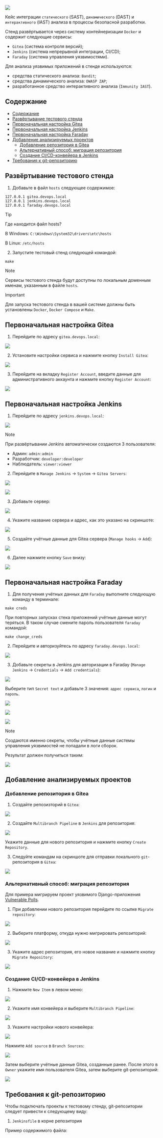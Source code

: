 <img src="assets/preview.jpg">

Кейс интеграции `статического` (SAST), `динамического` (DAST) и `интерактивного` (IAST) анализа в процессы безопасной разработки.

Стенд развёртывается через систему контейнеризации `Docker` и содержит следующие сервисы:

- `Gitea` (система контроля версий);
- `Jenkins` (система непрерывной интеграции, CI/CD);
- `Faraday` (система управления уязвимостями).

Для анализа уязвимых приложений в стенде используются:

- средства статического анализа: `Bandit`;
- средства динамического анализа: `OWASP ZAP`;
- разработанное средство интерактивного анализа (`Immunity IAST`).

## Содержание

<!-- TOC -->
  * [Содержание](#содержание)
  * [Развёртывание тестового стенда](#развёртывание-тестового-стенда)
  * [Первоначальная настройка Gitea](#первоначальная-настройка-gitea)
  * [Первоначальная настройка Jenkins](#первоначальная-настройка-jenkins)
  * [Первоначальная настройка Faraday](#первоначальная-настройка-faraday)
  * [Добавление анализируемых проектов](#добавление-анализируемых-проектов)
    * [Добавление репозитория в Gitea](#добавление-репозитория-в-gitea)
    * [Альтернативный способ: миграция репозитория](#альтернативный-способ-миграция-репозитория)
    * [Создание CI/CD-конвейера в Jenkins](#создание-cicd-конвейера-в-jenkins)
  * [Требования к git-репозиторию](#требования-к-репозиторию)
<!-- TOC -->

## Развёртывание тестового стенда

1. Добавьте в файл `hosts` следующее содержимое:

```
127.0.0.1 gitea.devops.local
127.0.0.1 jenkins.devops.local
127.0.0.1 faraday.devops.local
```

> [!TIP]
> Где находится файл hosts?
> 
> В Windows: `C:\Windows\System32\drivers\etc\hosts`
> 
> В Linux: `/etc/hosts`

2. Запустите тестовый стенд следующей командой:

```shell
make
```

> [!NOTE]
> Сервисы тестового стенда будут доступны по локальным доменным именам, указанным в файле `hosts`.

> [!IMPORTANT]
> Для запуска тестового стенда в вашей системе должны быть установлены `Docker`, `Docker Compose` и `Make`.

## Первоначальная настройка Gitea

1. Перейдите по адресу `gitea.devops.local`:

![](assets/gitea_1.png)

2. Установите настройки сервиса и нажмите кнопку `Install Gitea`:

![](assets/gitea_2.png)

3. Перейдите на вкладку `Register Account`, введите данные для административного аккаунта и нажмите кнопку `Register Account`:

![](assets/gitea_3.png)

## Первоначальная настройка Jenkins

1. Перейдите по адресу `jenkins.devops.local`:

![](assets/jenkins_1.png)

> [!NOTE]
> При развёртывании Jenkins автоматически создаются 3 пользователя:
> - Админ: `admin:admin`
> - Разработчик: `developer:developer`
> - Наблюдатель: `viewer:viewer`

2. Перейдите в `Manage Jenkins` -> `System` -> `Gitea Servers`:

![](assets/jenkins_2.png)

![](assets/jenkins_3.png)

3. Добавьте сервер:

![](assets/jenkins_4.png)

4. Укажите название сервера и адрес, как это указано на скриншоте:

![](assets/jenkins_5.png)

5. Создайте учётные данные для Gitea сервера (`Manage hooks` -> `Add`):

![](assets/jenkins_6.png)

6. Далее нажмите кнопку `Save` внизу:

![](assets/jenkins_7.png)

## Первоначальная настройка Faraday

1. Для получения учётных данных для `Faraday` выполните следующую команду в терминале:

```shell
make creds
```

При повторных запусках стека приложений учётные данные могут теряться. В таком случае смените пароль пользователя `faraday` командой:

```shell
make change_creds
```

2. Перейдите и авторизуйтесь по адресу `faraday.devops.local`:

![](assets/faraday_1.png)

3. Добавьте секреты в Jenkins для авторизации в Faraday (`Manage Jenkins` -> `Credentials` -> `Add credentials`):

![](assets/jenkins_secret.png)

Выберите тип `Secret text` и добавьте 3 значения: `адрес сервиса`, `логин` и `пароль`.

![](assets/secret_1.png)

![](assets/secret_2.png)

![](assets/secret_3.png)

> [!NOTE]
> Создаются именно секреты, чтобы учётные данные системы управления уязвимостей не попадали в логи сборок.

Результат должен получиться таким:

![](assets/jenkins_secret_1.png)

## Добавление анализируемых проектов

### Добавление репозитория в Gitea

1. Создайте репозизторий в `Gitea`:

![](assets/project_1.png)

2. Создайте `Multibranch Pipeline` в `Jenkins` для репозитория:

![](assets/project_2.png)

Укажите данные для нового репозитория и нажмите кнопку `Create Repository`.

3. Следуйте командам на скриншоте для отправки локального `git`-репозитория в `Gitea`:

![](assets/project_3.png)

### Альтернативный способ: миграция репозитория

Для примера мигрируем проект уязвимого Django-приложения [Vulnerable Polls](https://github.com/kaakaww/vuln_django_play).

1. При добавлении нового репозитория перейдите по ссылке `Migrate repository`:

![](assets/project_alt_1.png)

2. Выберите платформу, откуда нужно мигрировать репозиторий:

![](assets/project_alt_2.png)

3. Укажите адрес репозитория, его новое название и нажмите кнопку `Migrate Repository`:

![](assets/project_alt_3.png)

### Создание CI/CD-конвейера в Jenkins

1. Нажмите `New Item` в левом меню:

![](assets/pipe_1.png)

2. Укажите имя конвейера и выберите `Multibranch Pipeline`:

![](assets/pipe_2.png)

3. Укажите настройки нового конвейера:

![](assets/pipe_3.png)

Нажмите `Add source` в `Branch Sources`:

![](assets/pipe_4.png)

Затем выберите учётные данные Gitea, созданные ранее. После этого в `Owner` укажите имя пользователя Gitea, затем выберите git-репозиторий:

![](assets/pipe_5.png)

## Требования к git-репозиторию

Чтобы подключать проекты к тестовому стенду, git-репозитории следует привести к следующему виду:

1. `Jenkinsfile` в корне репозитория

Пример содержимого файла:

```groovy

```

